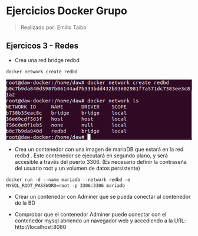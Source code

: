 # Ejercicios Docker Grupo
> Realizado por: Emilio Taibo

## Ejercicos 3 - Redes

- Crea una red bridge redbd
~~~
docker network create redbd
~~~
![](assets/CP3.1.png)
- Crea un contenedor con una imagen de mariaDB que estará en la red redbd . Este
contenedor se ejecutará en segundo plano, y será accesible a través del puerto 3306. (Es
necesario definir la contraseña del usuario root y un volumen de datos persistente)
~~~
docker run -d --name mariadb --network redbd -e MYSQL_ROOT_PASSWORD=root -p 3306:3306 mariadb
~~~

- Crear un contenedor con Adminer que se pueda conectar al contenedor de la BD

- Comprobar que el contenedor Adminer puede conectar con el contenedor mysql abriendo
un navegador web y accediendo a la URL: http://localhost:8080
